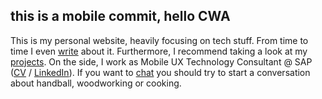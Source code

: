 ## this is a mobile commit, hello CWA

This is my personal website, heavily focusing on tech stuff. From time to time I even [write](/posts) about it. Furthermore, I recommend taking a look at my [projects](/projects). On the side, I work as Mobile UX Technology Consultant @ SAP ([CV](/cv) / [LinkedIn](https://www.linkedin.com/in/harambasic/)). If you want to <a href="mailto:hi@harambasic.de" rel="me">chat</a> you should try to start a conversation about handball, woodworking or cooking.

